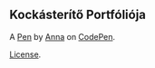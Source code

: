 Kockásterítő Portfóliója
------------------------


A [Pen](http://codepen.io/kockasterito/pen/adqdKg) by [Anna](http://codepen.io/kockasterito) on [CodePen](http://codepen.io/).

[License](http://codepen.io/kockasterito/pen/adqdKg/license).